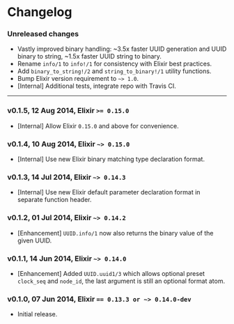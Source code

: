 Changelog
=========

### Unreleased changes

* Vastly improved binary handling: ~3.5x faster UUID generation and UUID binary to string, ~1.5x faster UUID string to binary.
* Rename `info/1` to `info!/1` for consistency with Elixir best practices.
* Add `binary_to_string!/2` and `string_to_binary!/1` utility functions.
* Bump Elixir version requirement to `~> 1.0`.
* [Internal] Additional tests, integrate repo with Travis CI.

---

### v0.1.5, 12 Aug 2014, Elixir `>= 0.15.0`

* [Internal] Allow Elixir `0.15.0` and above for convenience.

### v0.1.4, 10 Aug 2014, Elixir `~> 0.15.0`

* [Internal] Use new Elixir binary matching type declaration format.

### v0.1.3, 14 Jul 2014, Elixir `~> 0.14.3`

* [Internal] Use new Elixir default parameter declaration format in separate function header.

### v0.1.2, 01 Jul 2014, Elixir `~> 0.14.2`

* [Enhancement] `UUID.info/1` now also returns the binary value of the given UUID.

### v0.1.1, 14 Jun 2014, Elixir `~> 0.14.0`

* [Enhancement] Added `UUID.uuid1/3` which allows optional preset `clock_seq` and `node_id`, the last argument is still an optional format atom.

### v0.1.0, 07 Jun 2014, Elixir `== 0.13.3 or ~> 0.14.0-dev`

* Initial release.
